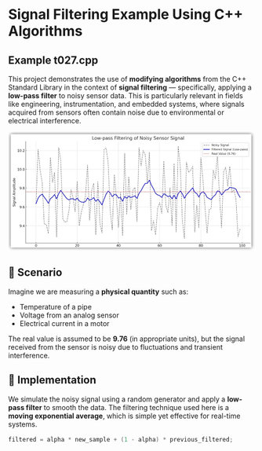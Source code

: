 # Signal Filtering Example Using C++ Algorithms

## Example t027.cpp

This project demonstrates the use of **modifying algorithms** from the C++ Standard Library in the context of **signal filtering** — specifically, applying a **low-pass filter** to noisy sensor data. This is particularly relevant in fields like engineering, instrumentation, and embedded systems, where signals acquired from sensors often contain noise due to environmental or electrical interference.

![low-pass filter](./low_pass_filter.jpg) 

## 🧪 Scenario

Imagine we are measuring a **physical quantity** such as:

- Temperature of a pipe
- Voltage from an analog sensor
- Electrical current in a motor

The real value is assumed to be **9.76** (in appropriate units), but the signal received from the sensor is noisy due to fluctuations and transient interference. 

## 🧰 Implementation

We simulate the noisy signal using a random generator and apply a **low-pass filter** to smooth the data. The filtering technique used here is a **moving exponential average**, which is simple yet effective for real-time systems.

```cpp
filtered = alpha * new_sample + (1 - alpha) * previous_filtered;
